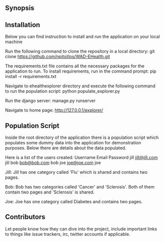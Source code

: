 ## Synopsis

## Installation

Below you can find instruction to install and run the application on your local machine

Run the following command to clone the repository in a local directory:
git clone https://github.com/npitsillos/WAD-EHealth.git

The requirements.txt file contains all the necessary packages for the application to run.
To install requirements, run in the command prompt:
pip install -r requirements.txt

Navigate to ehealthexplorer directory and execute the following command to run the population script:
python populate_explorer.py

Run the django server:
manage.py runserver

Navigate to home page:
http://127.0.0.1/explorer/

## Population Script

Inside the root directory of the application there is a population script which populates some dummy data into the application for demonstration purposes.
Below there are details about the data populated.

Here is a list of the users created:
Username		Email			Password
jill			jill@jill.com	jill
bob				bob@bob.com		bob
joe				joe@joe.com		joe

Jill:
Jill has one category called 'Flu' which is shared and contains two pages.

Bob:
Bob has two categories called 'Cancer' and 'Sclerosis'. Both of them contain two pages and 'Sclerosis' is shared.

Joe:
Joe has one category called Diabetes and contains two pages.

## Contributors

Let people know how they can dive into the project, include important links to things like issue trackers, irc, twitter accounts if applicable.
